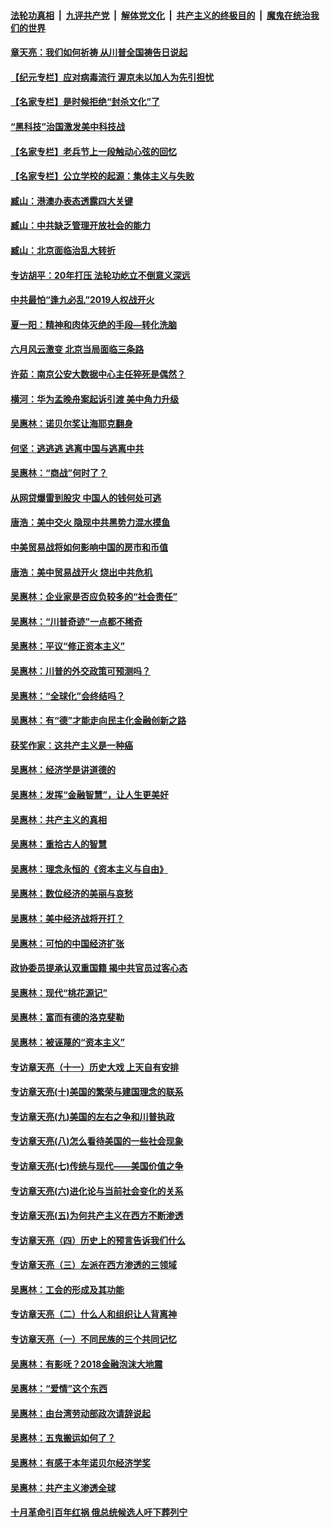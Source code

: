 ####  [法轮功真相](../../../../basic/blob/master/README.md?t=06291731) &nbsp;|&nbsp; [九评共产党](../../../../9ping.md/blob/master/README.md?t=06291731) &nbsp;|&nbsp; [解体党文化](../../../../jtdwh.md/blob/master/README.md?t=06291731)  &nbsp;|&nbsp; [共产主义的终极目的](../../../../gczydzjmd.md/blob/master/README.md?t=06291731) &nbsp;|&nbsp; [魔鬼在统治我们的世界](../../../../mgztzwmdsj.md/blob/master/README.md?t=06291731) 

#### [章天亮：我们如何祈祷 从川普全国祷告日说起](../pages/nsc423/n11944627.md?t=06291731) 

#### [【纪元专栏】应对病毒流行 渥京未以加人为先引担忧](../pages/nsc423/n11875714.md?t=06291731) 

#### [【名家专栏】是时候拒绝“封杀文化”了](../pages/nsc423/n11814093.md?t=06291731) 

#### [“黑科技”治国激发美中科技战](../pages/nsc423/n11638056.md?t=06291731) 

#### [【名家专栏】老兵节上一段触动心弦的回忆](../pages/nsc423/n11646016.md?t=06291731) 

#### [【名家专栏】公立学校的起源：集体主义与失败](../pages/nsc423/n11601833.md?t=06291731) 

#### [臧山：港澳办表态透露四大关键](../pages/nsc423/n11421628.md?t=06291731) 

#### [臧山：中共缺乏管理开放社会的能力](../pages/nsc423/n11407457.md?t=06291731) 

#### [臧山：北京面临治乱大转折](../pages/nsc423/n11406895.md?t=06291731) 

#### [专访胡平：20年打压 法轮功屹立不倒意义深远](../pages/nsc423/n11398800.md?t=06291731) 

#### [中共最怕“逢九必乱”2019人权战开火](../pages/nsc423/n11385248.md?t=06291731) 

#### [夏一阳：精神和肉体灭绝的手段—转化洗脑](../pages/nsc423/n11368250.md?t=06291731) 

#### [六月风云激变 北京当局面临三条路](../pages/nsc423/n11313668.md?t=06291731) 

#### [许茹：南京公安大数据中心主任猝死是偶然？](../pages/nsc423/n11064744.md?t=06291731) 

#### [横河：华为孟晚舟案起诉引渡 美中角力升级](../pages/nsc423/n11027230.md?t=06291731) 

#### [吴惠林：诺贝尔奖让海耶克翻身](../pages/nsc423/n10890049.md?t=06291731) 

#### [何坚：逃逃逃 逃离中国与逃离中共](../pages/nsc423/n10592891.md?t=06291731) 

#### [吴惠林：“商战”何时了？](../pages/nsc423/n10573558.md?t=06291731) 

#### [从网贷爆雷到股灾 中国人的钱何处可逃](../pages/nsc423/n10572800.md?t=06291731) 

#### [唐浩：美中交火 隐现中共黑势力混水摸鱼](../pages/nsc423/n10544040.md?t=06291731) 

#### [中美贸易战将如何影响中国的房市和币值](../pages/nsc423/n10543697.md?t=06291731) 

#### [唐浩：美中贸易战开火 烧出中共危机](../pages/nsc423/n10540126.md?t=06291731) 

#### [吴惠林：企业家是否应负较多的“社会责任”](../pages/nsc423/n10535022.md?t=06291731) 

#### [吴惠林：“川普奇迹”一点都不稀奇](../pages/nsc423/n10512808.md?t=06291731) 

#### [吴惠林：平议“修正资本主义”](../pages/nsc423/n10495724.md?t=06291731) 

#### [吴惠林：川普的外交政策可预测吗？](../pages/nsc423/n10462387.md?t=06291731) 

#### [吴惠林：“全球化”会终结吗？](../pages/nsc423/n10452838.md?t=06291731) 

#### [吴惠林：有“德”才能走向民主化金融创新之路](../pages/nsc423/n10432292.md?t=06291731) 

#### [获奖作家：这共产主义是一种癌](../pages/nsc423/n10431541.md?t=06291731) 

#### [吴惠林：经济学是讲道德的](../pages/nsc423/n10398014.md?t=06291731) 

#### [吴惠林：发挥“金融智慧”，让人生更美好](../pages/nsc423/n10375019.md?t=06291731) 

#### [吴惠林：共产主义的真相](../pages/nsc423/n10351394.md?t=06291731) 

#### [吴惠林：重拾古人的智慧](../pages/nsc423/n10337691.md?t=06291731) 

#### [吴惠林：理念永恒的《资本主义与自由》](../pages/nsc423/n10316274.md?t=06291731) 

#### [吴惠林：数位经济的美丽与哀愁](../pages/nsc423/n10292946.md?t=06291731) 

#### [吴惠林：美中经济战将开打？](../pages/nsc423/n10258825.md?t=06291731) 

#### [吴惠林：可怕的中国经济扩张](../pages/nsc423/n10219147.md?t=06291731) 

#### [政协委员提承认双重国籍 揭中共官员过客心态](../pages/nsc423/n10208809.md?t=06291731) 

#### [吴惠林：现代“桃花源记”](../pages/nsc423/n10185234.md?t=06291731) 

#### [吴惠林：富而有德的洛克斐勒](../pages/nsc423/n10142264.md?t=06291731) 

#### [吴惠林：被诬蔑的“资本主义”](../pages/nsc423/n10124816.md?t=06291731) 

#### [专访章天亮（十一）历史大戏 上天自有安排](../pages/nsc423/n10094905.md?t=06291731) 

#### [专访章天亮(十)美国的繁荣与建国理念的联系](../pages/nsc423/n10094899.md?t=06291731) 

#### [专访章天亮(九)美国的左右之争和川普执政](../pages/nsc423/n10094889.md?t=06291731) 

#### [专访章天亮(八)怎么看待美国的一些社会现象](../pages/nsc423/n10094857.md?t=06291731) 

#### [专访章天亮(七)传统与现代——美国价值之争](../pages/nsc423/n10093140.md?t=06291731) 

#### [专访章天亮(六)进化论与当前社会变化的关系](../pages/nsc423/n10092036.md?t=06291731) 

#### [专访章天亮(五)为何共产主义在西方不断渗透](../pages/nsc423/n10083620.md?t=06291731) 

#### [专访章天亮（四）历史上的预言告诉我们什么](../pages/nsc423/n10083606.md?t=06291731) 

#### [专访章天亮（三）左派在西方渗透的三领域](../pages/nsc423/n10081115.md?t=06291731) 

#### [吴惠林：工会的形成及其功能](../pages/nsc423/n10080633.md?t=06291731) 

#### [专访章天亮（二）什么人和组织让人背离神](../pages/nsc423/n10076637.md?t=06291731) 

#### [专访章天亮（一）不同民族的三个共同记忆](../pages/nsc423/n10074188.md?t=06291731) 

#### [吴惠林：有影呒？2018金融泡沫大地震](../pages/nsc423/n10040534.md?t=06291731) 

#### [吴惠林：“爱情”这个东西](../pages/nsc423/n10019423.md?t=06291731) 

#### [吴惠林：由台湾劳动部政次请辞说起](../pages/nsc423/n9979679.md?t=06291731) 

#### [吴惠林：五鬼搬运如何了？](../pages/nsc423/n9925338.md?t=06291731) 

#### [吴惠林：有感于本年诺贝尔经济学奖](../pages/nsc423/n9871883.md?t=06291731) 

#### [吴惠林：共产主义渗透全球](../pages/nsc423/n9812748.md?t=06291731) 

#### [十月革命引百年红祸 俄总统候选人吁下葬列宁](../pages/nsc423/n9810182.md?t=06291731) 

